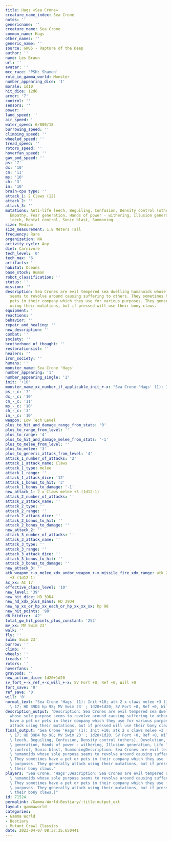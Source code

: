 ```yaml
---
title: Hags «Sea Crone»
creature_name_index: Sea Crone
notes: ''
genericname: ''
creature_name: Sea Crone
common_name: Hags
other_names: ''
generic_name: ''
source: GW05 - Rapture of the Deep
author: ''
name: Les Braun
url: ''
avatar: ''
mcc_race: 'PSH: Shamen'
role_in_gamma_world: Monster
number_appearing_dice: '1'
morale: 1d10
hit_dice: 12d6
armor: '7'
control: ''
sensors: ''
power: ''
land_speed: ''
air_speed: ''
water_speed: 6/800/18
burrowing_speed: ''
climbing_speed: ''
wheeled_speed: ''
tread_speed: ''
rotors_speed: ''
hoverfan_speed: ''
gav_pod_speed: ''
ps: '7'
dx: '10'
cn: '11'
ms: '10'
ch: '3'
in: '10'
brain-cpu type: ''
attack_1: 2 Claws (12)
attack_2: ''
attack_3: ''
mutations: Anti-life leech, Beguiling, Confusion, Density control (others), Devolution,
  Empathy, Fear generation, Hands of power - withering, Illusion generation, Life
  leech, Mental control, Sonic blast, Summoning
size: Medium
size_measurement: 1.8 Meters Tall
frequency: Rare
organization: NA
activity_cycle: Any
diet: Carnivore
tech_level: '0'
tech_max: '6'
artifacts: ''
habitat: Oceans
base_stock: Human
robot_classification: ''
status: ''
mission: ''
description: Sea Crones are evil tempered sea dwelling humanoids whose sole purpose
  seems to revolve around causing suffering to others. They sometimes have a pet or
  pets in their company which they use for various purposes. They generally attack
  using their mutations, but if pressed will use their bony claws.
equipment: ''
reactions: ''
behavior: ''
repair_and_healing: ''
new_description: ''
combat: ''
society: ''
brotherhood_of_thought: ''
restorationsist: ''
healers: ''
iron_society: ''
humans: ''
monster_name: Sea Crone 'Hags'
number_appearing: '1'
number_appearing_single: '1'
init: '+10'
monster_name_xx_number_if_applicable_init_+-x: "Sea Crone 'Hags' (1): Init +10"
ps_-_c: '7'
dx_-_c: '10'
cn_-_c: '11'
ms_-_c: '10'
ch_-_c: '3'
in_-_c: '10'
weapon: Low Tech Level
plus_to_hit_and_damage_range_from_stats: '0'
plus_to_range_from_level: ''
plus_to_range: '4'
plus_to_hit_and_damage_melee_from_stats: '-1'
plus_to_melee_from_level: ''
plus_to_melee: '3'
plus_to_generic_attack_from_level: '4'
attack_1_number_of_attacks: '2'
attack_1_attack_name: Claws
attack_1_type: melee
attack_1_range: ''
attack_1_attack_dice: '12'
attack_1_bonus_to_hit: '3'
attack_1_bonus_to_damage: '-1'
new_attack_1: 2 x Claws melee +3 (1d12-1)
attack_2_number_of_attacks: ''
attack_2_attack_name: ''
attack_2_type: ''
attack_2_range: ''
attack_2_attack_dice: ''
attack_2_bonus_to_hit: ''
attack_2_bonus_to_damage: ''
new_attack_2: ''
attack_3_number_of_attacks: ''
attack_3_attack_name: ''
attack_3_type: ''
attack_3_range: ''
attack_3_attack_dice: ''
attack_3_bonus_to_hit: ''
attack_3_bonus_to_damage: ''
new_attack_3: ''
atk_weapon_+-x_melee_xdx_andor_weapon_+-x_missile_fire_xdx_range: atk 2 x claws melee
  +3 (1d12-1)
ac_xx: AC 17
effective_class_level: '10'
new_level: '39'
new_hit_dice: HD 39D4
new_hd_xdx_plus_minus: HD 39D4
new_hp_xx_or_hp_xx_each_or_hp_xx_xx_xx: hp 98
new_hit_points: '98'
d6_hitdice: '42'
total_gw_hit_points_plus_constant: '252'
mv_xx: MV Swim 23'
walk: ''
fly: ''
swim: Swim 23'
burrow: ''
climb: ''
wheels: ''
treads: ''
rotors: ''
hoverfans: ''
gravpods: ''
new_action_dice: 1d20+1d20
sv_fort_+-x_ref_+-x_will_+-x: SV Fort +0, Ref +0, Will +0
fort_save: '0'
ref_save: '0'
will: '0'
normal_text: "Sea Crone 'Hags' (1): Init +10; atk 2 x claws melee +3 (1d12-1); AC\
  \ 17; HD 39D4 hp 98; MV Swim 23' ; 1d20+1d20; SV Fort +0, Ref +0, Will +0"
description_output: 'Description: Sea Crones are evil tempered sea dwelling humanoids
  whose sole purpose seems to revolve around causing suffering to others. They sometimes
  have a pet or pets in their company which they use for various purposes. They generally
  attack using their mutations, but if pressed will use their bony claws.'
final_output: "Sea Crone 'Hags' (1): Init +10; atk 2 x claws melee +3 (1d12-1); AC\
  \ 17; HD 39D4 hp 98; MV Swim 23' ; 1d20+1d20; SV Fort +0, Ref +0, Will +0Anti-life\
  \ leech, Beguiling, Confusion, Density control (others), Devolution, Empathy, Fear\
  \ generation, Hands of power - withering, Illusion generation, Life leech, Mental\
  \ control, Sonic blast, SummoningDescription: Sea Crones are evil tempered sea dwelling\
  \ humanoids whose sole purpose seems to revolve around causing suffering to others.\
  \ They sometimes have a pet or pets in their company which they use for various\
  \ purposes. They generally attack using their mutations, but if pressed will use\
  \ their bony claws."
players: "Sea Crone; 'Hags';Description: Sea Crones are evil tempered sea dwelling\
  \ humanoids whose sole purpose seems to revolve around causing suffering to others.\
  \ They sometimes have a pet or pets in their company which they use for various\
  \ purposes. They generally attack using their mutations, but if pressed will use\
  \ their bony claws.|"
id: 71524
permalink: /Gamma-World-Bestiary/:title:output_ext
layout: gammaworld
categories:
- Gamma World
- Bestiary
- Mutant Crawl Classics
date: 2023-04-07 08:37:35.650441
---
```

